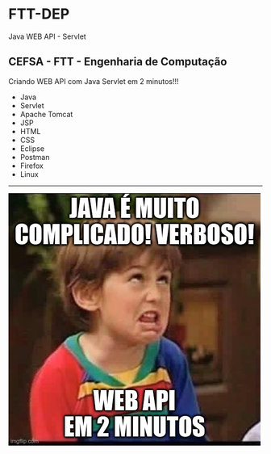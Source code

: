 # FTT-DEP
Java WEB API - Servlet

## CEFSA - FTT - Engenharia de Computação

Criando WEB API com Java Servlet em 2 minutos!!!

- Java
- Servlet
- Apache Tomcat
- JSP
- HTML
- CSS
- Eclipse
- Postman
- Firefox
- Linux

---

<img src="WebContent/img/meme-java-verboso.jpg">
